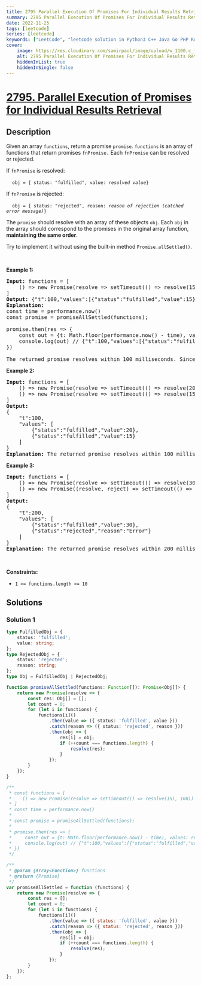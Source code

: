 ```yaml
---
title: 2795 Parallel Execution Of Promises For Individual Results Retrieval
summary: 2795 Parallel Execution Of Promises For Individual Results Retrieval LeetCode Solution Explained
date: 2022-11-25
tags: [leetcode]
series: [leetcode]
keywords: ["LeetCode", "leetcode solution in Python3 C++ Java Go PHP Ruby Swift TypeScript Rust C# JavaScript C", "2795 Parallel Execution Of Promises For Individual Results Retrieval LeetCode Solution Explained in all languages"]
cover:
    image: https://res.cloudinary.com/samirpaul/image/upload/w_1100,c_fit,co_rgb:FFFFFF,l_text:Arial_75_bold:2795 Parallel Execution Of Promises For Individual Results Retrieval - Solution Explained/problem-solving.webp
    alt: 2795 Parallel Execution Of Promises For Individual Results Retrieval
    hiddenInList: true
    hiddenInSingle: false
---
```



# [2795. Parallel Execution of Promises for Individual Results Retrieval](https://leetcode.com/problems/parallel-execution-of-promises-for-individual-results-retrieval)


## Description

<p>Given an array&nbsp;<code>functions</code>, return a promise <code>promise</code>. <code>functions</code>&nbsp;is an array of functions that return promises <code>fnPromise.</code>&nbsp;Each <code>fnPromise</code>&nbsp;can be resolved or rejected.&nbsp;&nbsp;</p>

<p>If&nbsp;<code>fnPromise</code> is resolved:</p>

<p>&nbsp; &nbsp; <code>obj = { status: &quot;fulfilled&quot;, value: <em>resolved value</em>}</code></p>

<p>If&nbsp;<code>fnPromise</code> is rejected:</p>

<p>&nbsp; &nbsp;&nbsp;<code>obj = { status: &quot;rejected&quot;, reason: <em>reason of rejection (catched error message)</em>}</code></p>

<p>The <code>promise</code>&nbsp;should resolve with an array of these objects <code>obj</code>.&nbsp;Each <code>obj</code> in the array should correspond&nbsp;to the promises in the original array function, <strong>maintaining the same order</strong>.</p>

<p>Try to implement it without using the built-in method&nbsp;<code>Promise.allSettled()</code>.</p>

<p>&nbsp;</p>
<p><strong class="example">Example 1:</strong></p>

<pre>
<strong>Input:</strong> functions = [
    () =&gt; new Promise(resolve =&gt; setTimeout(() =&gt; resolve(15), 100))
]
<strong>Output: </strong>{&quot;t&quot;:100,&quot;values&quot;:[{&quot;status&quot;:&quot;fulfilled&quot;,&quot;value&quot;:15}]}
<strong>Explanation:</strong> 
const time = performance.now()
const promise = promiseAllSettled(functions);
&nbsp; &nbsp; &nbsp; &nbsp; &nbsp; &nbsp; &nbsp; &nbsp;
promise.then(res =&gt; {
    const out = {t: Math.floor(performance.now() - time), values: res}
    console.log(out) // {&quot;t&quot;:100,&quot;values&quot;:[{&quot;status&quot;:&quot;fulfilled&quot;,&quot;value&quot;:15}]}
})

The returned promise resolves within 100 milliseconds. Since promise from the array functions is fulfilled, the resolved value of the returned promise is set to [{&quot;status&quot;:&quot;fulfilled&quot;,&quot;value&quot;:15}].
</pre>

<p><strong class="example">Example 2:</strong></p>

<pre>
<strong>Input:</strong> functions = [
    () =&gt; new Promise(resolve =&gt; setTimeout(() =&gt; resolve(20), 100)), 
    () =&gt; new Promise(resolve =&gt; setTimeout(() =&gt; resolve(15), 100))
]
<strong>Output: 
</strong>{
    &quot;t&quot;:100,
    &quot;values&quot;: [
&nbsp;       {&quot;status&quot;:&quot;fulfilled&quot;,&quot;value&quot;:20},
&nbsp;       {&quot;status&quot;:&quot;fulfilled&quot;,&quot;value&quot;:15}
    ]
}
<strong>Explanation:</strong> The returned promise resolves within 100 milliseconds, because the resolution time is determined by the promise that takes the longest time to fulfill. Since promises from the array functions are fulfilled, the resolved value of the returned promise is set to [{&quot;status&quot;:&quot;fulfilled&quot;,&quot;value&quot;:20},{&quot;status&quot;:&quot;fulfilled&quot;,&quot;value&quot;:15}].
</pre>

<p><strong class="example">Example 3:</strong></p>

<pre>
<strong>Input:</strong> functions = [
&nbsp;   () =&gt; new Promise(resolve =&gt; setTimeout(() =&gt; resolve(30), 200)), 
&nbsp;   () =&gt; new Promise((resolve, reject) =&gt; setTimeout(() =&gt; reject(&quot;Error&quot;), 100))
]
<strong>Output:</strong>
{
    &quot;t&quot;:200,
    &quot;values&quot;: [
        {&quot;status&quot;:&quot;fulfilled&quot;,&quot;value&quot;:30},
        {&quot;status&quot;:&quot;rejected&quot;,&quot;reason&quot;:&quot;Error&quot;}
    ]
}
<strong>Explanation:</strong> The returned promise resolves within 200 milliseconds, as its resolution time is determined by the promise that takes the longest time to fulfill. Since one promise from the array function is fulfilled and another is rejected, the resolved value of the returned promise is set to an array containing objects in the following order: [{&quot;status&quot;:&quot;fulfilled&quot;,&quot;value&quot;:30}, {&quot;status&quot;:&quot;rejected&quot;,&quot;reason&quot;:&quot;Error&quot;}]. Each object in the array corresponds to the promises in the original array function, maintaining the same order.
</pre>

<p>&nbsp;</p>
<p><strong>Constraints:</strong></p>

<ul>
	<li><code>1 &lt;= functions.length &lt;= 10</code></li>
</ul>

## Solutions

### Solution 1

<!-- tabs:start -->

```ts
type FulfilledObj = {
    status: 'fulfilled';
    value: string;
};
type RejectedObj = {
    status: 'rejected';
    reason: string;
};
type Obj = FulfilledObj | RejectedObj;

function promiseAllSettled(functions: Function[]): Promise<Obj[]> {
    return new Promise(resolve => {
        const res: Obj[] = [];
        let count = 0;
        for (let i in functions) {
            functions[i]()
                .then(value => ({ status: 'fulfilled', value }))
                .catch(reason => ({ status: 'rejected', reason }))
                .then(obj => {
                    res[i] = obj;
                    if (++count === functions.length) {
                        resolve(res);
                    }
                });
        }
    });
}

/**
 * const functions = [
 *    () => new Promise(resolve => setTimeout(() => resolve(15), 100))
 * ]
 * const time = performance.now()
 *
 * const promise = promiseAllSettled(functions);
 *
 * promise.then(res => {
 *     const out = {t: Math.floor(performance.now() - time), values: res}
 *     console.log(out) // {"t":100,"values":[{"status":"fulfilled","value":15}]}
 * })
 */
```

```js
/**
 * @param {Array<Function>} functions
 * @return {Promise}
 */
var promiseAllSettled = function (functions) {
    return new Promise(resolve => {
        const res = [];
        let count = 0;
        for (let i in functions) {
            functions[i]()
                .then(value => ({ status: 'fulfilled', value }))
                .catch(reason => ({ status: 'rejected', reason }))
                .then(obj => {
                    res[i] = obj;
                    if (++count === functions.length) {
                        resolve(res);
                    }
                });
        }
    });
};
```

<!-- tabs:end -->

<!-- end -->
